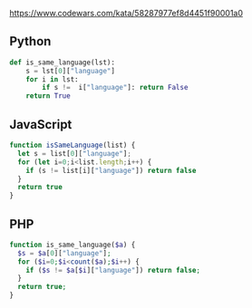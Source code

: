https://www.codewars.com/kata/58287977ef8d4451f90001a0

## Python
```python
def is_same_language(lst):
    s = lst[0]["language"]
    for i in lst:
        if s !=  i["language"]: return False
    return True
```

## JavaScript
```js
function isSameLanguage(list) {
  let s = list[0]["language"];
  for (let i=0;i<list.length;i++) {
    if (s != list[i]["language"]) return false
  }
  return true
}
```

## PHP
```php
function is_same_language($a) {
  $s = $a[0]["language"];
  for ($i=0;$i<count($a);$i++) {
    if ($s != $a[$i]["language"]) return false;
  }
  return true;
}
```